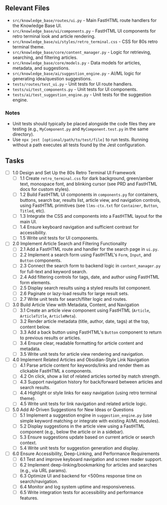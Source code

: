 ## Relevant Files

- `src/knowledge_base/routes/ui.py` - Main FastHTML route handlers for the Knowledge Base UI.
- `src/knowledge_base/ui/components.py` - FastHTML UI components for retro terminal look and article rendering.
- `src/knowledge_base/ui/styles/retro_terminal.css` - CSS for 80s retro terminal theme.
- `src/knowledge_base/core/content_manager.py` - Logic for retrieving, searching, and filtering articles.
- `src/knowledge_base/core/models.py` - Data models for articles, metadata, and suggestions.
- `src/knowledge_base/ai/suggestion_engine.py` - AI/ML logic for generating idea/question suggestions.
- `tests/routes/test_ui.py` - Unit tests for UI route handlers.
- `tests/ui/test_components.py` - Unit tests for UI components.
- `tests/ai/test_suggestion_engine.py` - Unit tests for the suggestion engine.

### Notes

- Unit tests should typically be placed alongside the code files they are testing (e.g., `MyComponent.py` and `MyComponent.test.py` in the same directory).
- Use `npx jest [optional/path/to/test/file]` to run tests. Running without a path executes all tests found by the Jest configuration.

## Tasks

- [ ] 1.0 Design and Set Up the 80s Retro Terminal UI Framework
  - [ ] 1.1 Create `retro_terminal.css` for dark background, green/amber text, monospace font, and blinking cursor (see PRD and FastHTML docs for custom styles).
  - [ ] 1.2 Build FastHTML UI components in `components.py` for containers, buttons, search bar, results list, article view, and navigation controls, using FastHTML primitives (see `llms-ctx.txt` for `Container`, `Button`, `Titled`, etc).
  - [ ] 1.3 Integrate the CSS and components into a FastHTML layout for the main UI.
  - [ ] 1.4 Ensure keyboard navigation and sufficient contrast for accessibility.
  - [ ] 1.5 Write unit tests for UI components.

- [ ] 2.0 Implement Article Search and Filtering Functionality
  - [ ] 2.1 Add a FastHTML route and handler for the search page in `ui.py`.
  - [ ] 2.2 Implement a search form using FastHTML's `Form`, `Input`, and `Button` components.
  - [ ] 2.3 Connect the search form to backend logic in `content_manager.py` for full-text and keyword search.
  - [ ] 2.4 Add filtering controls for tags, date, and author using FastHTML form elements.
  - [ ] 2.5 Display search results using a styled results list component.
  - [ ] 2.6 Paginate or lazy-load results for large result sets.
  - [ ] 2.7 Write unit tests for search/filter logic and routes.

- [ ] 3.0 Build Article View with Metadata, Content, and Navigation
  - [ ] 3.1 Create an article view component using FastHTML (`Article`, `ArticleTitle`, `ArticleMeta`).
  - [ ] 3.2 Render article metadata (title, author, date, tags) at the top, content below.
  - [ ] 3.3 Add a back button using FastHTML's `Button` component to return to previous results or articles.
  - [ ] 3.4 Ensure clear, readable formatting for article content and metadata.
  - [ ] 3.5 Write unit tests for article view rendering and navigation.

- [ ] 4.0 Implement Related Articles and Obsidian-Style Link Navigation
  - [ ] 4.1 Parse article content for keywords/links and render them as clickable FastHTML `A` components.
  - [ ] 4.2 On click, show a list of related articles sorted by match strength.
  - [ ] 4.3 Support navigation history for back/forward between articles and search results.
  - [ ] 4.4 Highlight or style links for easy navigation (using retro terminal theme).
  - [ ] 4.5 Write unit tests for link navigation and related article logic.

- [ ] 5.0 Add AI-Driven Suggestions for New Ideas or Questions
  - [ ] 5.1 Implement a suggestion engine in `suggestion_engine.py` (use simple keyword matching or integrate with existing AI/ML modules).
  - [ ] 5.2 Display suggestions in the article view using a FastHTML component (e.g., below the article or in a sidebar).
  - [ ] 5.3 Ensure suggestions update based on current article or search context.
  - [ ] 5.4 Write unit tests for suggestion generation and display.

- [ ] 6.0 Ensure Accessibility, Deep-Linking, and Performance Requirements
  - [ ] 6.1 Test and improve keyboard navigation and screen reader support.
  - [ ] 6.2 Implement deep-linking/bookmarking for articles and searches (e.g., via URL params).
  - [ ] 6.3 Optimize UI and backend for <500ms response time on search/navigation.
  - [ ] 6.4 Monitor and log system uptime and responsiveness.
  - [ ] 6.5 Write integration tests for accessibility and performance features.
